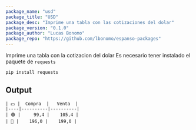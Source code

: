 ```yaml
---
package_name: "usd"
package_title: "USD"
package_desc: "Imprime una tabla con las cotizaciones del dolar"
package_version: "0.1.0"
package_author: "Lucas Bonomo"
package_repo: "https://github.com/lbonomo/espanso-packages"
---
```

Imprime una tabla con la cotizacion del dolar
Es necesario tener instalado el paquete de `requests` 

`pip install requests`

## Output
```
| 💵 |  Compra  |   Venta  |
|----|----------|----------|
| 🟢 |     99,4 |    105,4 |
| 🔵 |    196,0 |    199,0 |
```